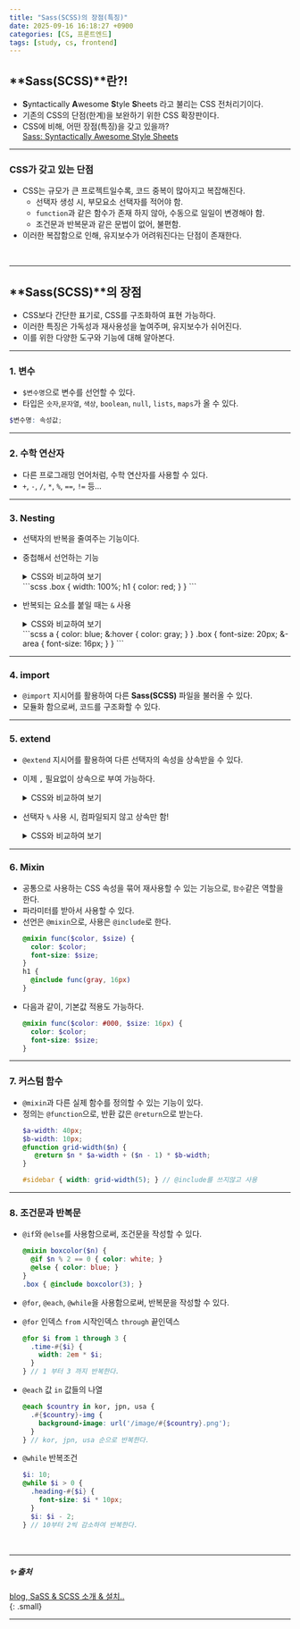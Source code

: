 ```yaml
---
title: "Sass(SCSS)의 장점(특징)"
date: 2025-09-16 16:18:27 +0900
categories: [CS, 프론트엔드]
tags: [study, cs, frontend]
---
```


## **Sass(SCSS)**란?!  

- **S**yntactically **A**wesome **S**tyle **S**heets 라고 불리는 <span class="yellow2pen">CSS 전처리기</span>이다.      
- 기존의 CSS의 <span class="redpen">단점(한계)</span>을 보완하기 위한 CSS  확장판이다.   
- CSS에 비해, 어떤 <span class="bluepen">장점(특징)</span>을 갖고 있을까?    
  [Sass: Syntactically Awesome Style Sheets](https://sass-lang.com/)

---

### CSS가 갖고 있는 단점

- CSS는 규모가 큰 프로젝트일수록, <span class="red2pen">코드 중복이 많아지고 복잡해진다</span>.  
  - 선택자 생성 시, 부모요소 선택자를 적어야 함.  
  - `function`과 같은 함수가 존재 하지 않아, 수동으로 일일이 변경해야 함.    
  - 조건문과 반복문과 같은 문법이 없어, 불편함.  
- 이러한 복잡함으로 인해, <span class="redpen">유지보수가 어려워진다</span>는 단점이 존재한다.  

<br>

---

## **Sass(SCSS)**의 장점

- CSS보다 간단한 표기로, <span class="blue2pen">CSS를 구조화</span>하여 표현 가능하다. 
- 이러한 특징은 가독성과 재사용성을 높여주며, 유지보수가 쉬어진다.     
- 이를 위한 다양한 도구와 기능에 대해 알아본다.   

---

### 1. 변수  

- `$변수명`으로 변수를 선언할 수 있다.  
- 타입은 `숫자`,`문자열`, `색상`, `boolean`, `null`, `lists`, `maps`가 올 수 있다.  

```scss  
$변수명: 속성값; 
```  

---

### 2. 수학 연산자

- 다른 프로그래밍 언어처럼, 수학 연산자를 사용할 수 있다.  
- `+`, `-`, `/`, `*`, `%`, `==`, `!=` 등... 

---

### 3. Nesting

- <span class="yellow2pen">선택자의 반복을 줄여주는 기능</span>이다.   
- 중첩해서 선언하는 기능  
   <details>
   <summary>CSS와 비교하여 보기</summary>
   <div markdown="1">
   ```css  
   .box {
      width: 100%;
   }
   .box h1 {
     color: red;
   }
   ```
   </div>
   </details>  
   ```scss
   .box {
      width: 100%;
      h1 {
        color: red;
      }
   }
   ```   

- 반복되는 요소를 붙일 때는 `&` 사용  
   <details>
   <summary>CSS와 비교하여 보기</summary>
   <div markdown="1">
   ```css  
   a {
      color: blue;
   }
   a:hover {
      color: gray;
   }
   .box {
      font-size: 20px;
   }
   .box-area {
      font-size: 16px;
   }
   ```
   </div>
   </details>  
   ```scss
   a {
      color: blue;
      &:hover {
        color: gray;
      }
   }
   .box {
      font-size: 20px;
      &-area {
        font-size: 16px;
      }
   }
   ```   

---

### 4. import

- `@import` 지시어를 활용하여 다른 **Sass(SCSS)** 파일을 불러올 수 있다.  
- 모듈화 함으로써, 코드를 구조화할 수 있다.   

---

### 5. extend

- `@extend` 지시어를 활용하여 <span class="yellow2pen">다른 선택자의 속성을 상속</span>받을 수 있다.   
- 이제 `,` 필요없이 상속으로 부여 가능하다.    
   <details>
   <summary>CSS와 비교하여 보기</summary>
   <div markdown="1">
   ```css  
   .box,
  .success-box {
    border: 1px solid gray;
    display: inline-block;
  }

  .success-box {
    border: 1px solid green;
  }
   ```
   </div>
   </details>  
   ```scss
  .box {
    border: 1px solid gray;
    display: inline-block;
  }

  .success-box {
    @extend .box;
    border: 1px solid green;
  }
   ```   
- 선택자 `%` 사용 시, 컴파일되지 않고 상속만 함!  
   <details>
   <summary>CSS와 비교하여 보기</summary>
   <div markdown="1">
   ```css  
  .success-box,
  .error-box {
    padding: 0.5em;
  }

  .success-box {
    color: green;
  }

  .error-box {
    color: red;
  }
   ```
   </div>
   </details>  
   ```scss
  %box {
    padding: 0.5em;
  }

  .success-box {
    @extend %box;
    color: green;
  }

  .error-box {
    @extend %box;
    color: red;
  }
   ```  

---

### 6. Mixin

- <span class="yellow2pen">공통으로 사용하는 CSS 속성을 묶어 재사용</span>할 수 있는 기능으로, `함수`같은 역할을 한다.     
- 파라미터를 받아서 사용할 수 있다.  
- 선언은 `@mixin`으로, 사용은 `@include`로 한다.   
  ```scss  
  @mixin func($color, $size) {
    color: $color;
    font-size: $size;
  }
  h1 {
    @include func(gray, 16px)
  }
  ```  
- 다음과 같이, 기본값 적용도 가능하다.  
  ```scss  
  @mixin func($color: #000, $size: 16px) {
    color: $color;
    font-size: $size;
  }
  ```  

--- 

### 7. 커스텀 함수

- `@mixin`과 다른 실제 함수를 정의할 수 있는 기능이 있다.    
- 정의는 `@function`으로, 반환 값은 `@return`으로 받는다.    
  ```scss
  $a-width: 40px;
  $b-width: 10px;
  @function grid-width($n) {
     @return $n * $a-width + ($n - 1) * $b-width;
  }

  #sidebar { width: grid-width(5); } // @include를 쓰지않고 사용
  ```

---

### 8. 조건문과 반복문

- `@if`와 `@else`를 사용함으로써, 조건문을 작성할 수 있다.   
  ```scss  
  @mixin boxcolor($n) {
    @if $n % 2 == 0 { color: white; }
    @else { color: blue; }
  }
  .box { @include boxcolor(3); }
  ```    

- `@for`, `@each`, `@while`을 사용함으로써, 반복문을 작성할 수 있다.   
- `@for` 인덱스 `from` 시작인덱스 `through` 끝인덱스  
  ```scss  
  @for $i from 1 through 3 {
    .time-#{$i} {
      width: 2em * $i;
    }
  } // 1 부터 3 까지 반복한다.  
  ```   
- `@each` 값 `in` 값들의 나열   
  ```scss  
  @each $country in kor, jpn, usa {
    .#{$country}-img {
      background-image: url('/image/#{$country}.png');
    }
  } // kor, jpn, usa 순으로 반복한다.  
  ```    
- `@while` 반복조건  
  ```scss    
  $i: 10;
  @while $i > 0 {
    .heading-#{$i} {
      font-size: $i * 10px;
    }
    $i: $i - 2;
  } // 10부터 2씩 감소하여 반복한다.
  ```    

<br>

---

##### ✨ 출처  

[blog, SaSS & SCSS 소개 & 설치..](https://inpa.tistory.com/entry/SCSS-%F0%9F%92%8E-SassSCSS-%EB%9E%80-%EC%84%A4%EC%B9%98-%EB%B0%8F-%EC%BB%B4%ED%8C%8C%EC%9D%BC)           
{: .small}    

---